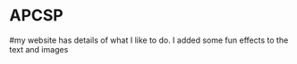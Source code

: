 # APCSP
#my website has details of what I like to do. I added some fun effects to the text and images
